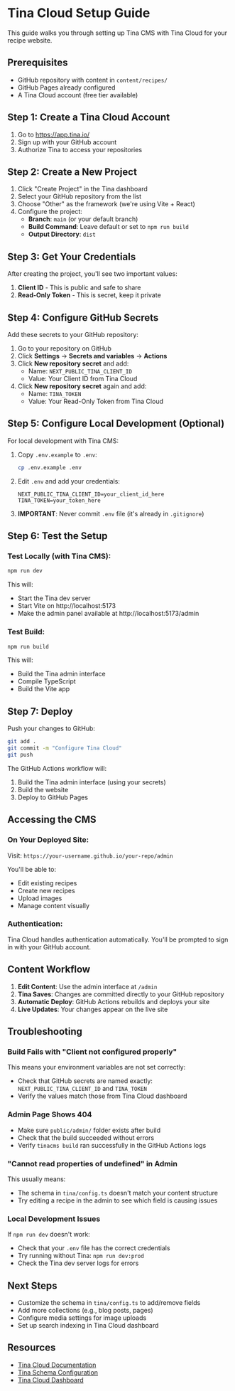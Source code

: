 # Tina Cloud Setup Guide

This guide walks you through setting up Tina CMS with Tina Cloud for your recipe website.

## Prerequisites

- GitHub repository with content in `content/recipes/`
- GitHub Pages already configured
- A Tina Cloud account (free tier available)

## Step 1: Create a Tina Cloud Account

1. Go to https://app.tina.io/
2. Sign up with your GitHub account
3. Authorize Tina to access your repositories

## Step 2: Create a New Project

1. Click "Create Project" in the Tina dashboard
2. Select your GitHub repository from the list
3. Choose "Other" as the framework (we're using Vite + React)
4. Configure the project:
   - **Branch**: `main` (or your default branch)
   - **Build Command**: Leave default or set to `npm run build`
   - **Output Directory**: `dist`

## Step 3: Get Your Credentials

After creating the project, you'll see two important values:

1. **Client ID** - This is public and safe to share
2. **Read-Only Token** - This is secret, keep it private

## Step 4: Configure GitHub Secrets

Add these secrets to your GitHub repository:

1. Go to your repository on GitHub
2. Click **Settings** → **Secrets and variables** → **Actions**
3. Click **New repository secret** and add:
   - Name: `NEXT_PUBLIC_TINA_CLIENT_ID`
   - Value: Your Client ID from Tina Cloud
4. Click **New repository secret** again and add:
   - Name: `TINA_TOKEN`
   - Value: Your Read-Only Token from Tina Cloud

## Step 5: Configure Local Development (Optional)

For local development with Tina CMS:

1. Copy `.env.example` to `.env`:
   ```bash
   cp .env.example .env
   ```

2. Edit `.env` and add your credentials:
   ```
   NEXT_PUBLIC_TINA_CLIENT_ID=your_client_id_here
   TINA_TOKEN=your_token_here
   ```

3. **IMPORTANT**: Never commit `.env` file (it's already in `.gitignore`)

## Step 6: Test the Setup

### Test Locally (with Tina CMS):

```bash
npm run dev
```

This will:
- Start the Tina dev server
- Start Vite on http://localhost:5173
- Make the admin panel available at http://localhost:5173/admin

### Test Build:

```bash
npm run build
```

This will:
- Build the Tina admin interface
- Compile TypeScript
- Build the Vite app

## Step 7: Deploy

Push your changes to GitHub:

```bash
git add .
git commit -m "Configure Tina Cloud"
git push
```

The GitHub Actions workflow will:
1. Build the Tina admin interface (using your secrets)
2. Build the website
3. Deploy to GitHub Pages

## Accessing the CMS

### On Your Deployed Site:

Visit: `https://your-username.github.io/your-repo/admin`

You'll be able to:
- Edit existing recipes
- Create new recipes
- Upload images
- Manage content visually

### Authentication:

Tina Cloud handles authentication automatically. You'll be prompted to sign in with your GitHub account.

## Content Workflow

1. **Edit Content**: Use the admin interface at `/admin`
2. **Tina Saves**: Changes are committed directly to your GitHub repository
3. **Automatic Deploy**: GitHub Actions rebuilds and deploys your site
4. **Live Updates**: Your changes appear on the live site

## Troubleshooting

### Build Fails with "Client not configured properly"

This means your environment variables are not set correctly:
- Check that GitHub secrets are named exactly: `NEXT_PUBLIC_TINA_CLIENT_ID` and `TINA_TOKEN`
- Verify the values match those from Tina Cloud dashboard

### Admin Page Shows 404

- Make sure `public/admin/` folder exists after build
- Check that the build succeeded without errors
- Verify `tinacms build` ran successfully in the GitHub Actions logs

### "Cannot read properties of undefined" in Admin

This usually means:
- The schema in `tina/config.ts` doesn't match your content structure
- Try editing a recipe in the admin to see which field is causing issues

### Local Development Issues

If `npm run dev` doesn't work:
- Check that your `.env` file has the correct credentials
- Try running without Tina: `npm run dev:prod`
- Check the Tina dev server logs for errors

## Next Steps

- Customize the schema in `tina/config.ts` to add/remove fields
- Add more collections (e.g., blog posts, pages)
- Configure media settings for image uploads
- Set up search indexing in Tina Cloud dashboard

## Resources

- [Tina Cloud Documentation](https://tina.io/docs/)
- [Tina Schema Configuration](https://tina.io/docs/schema/)
- [Tina Cloud Dashboard](https://app.tina.io/)
